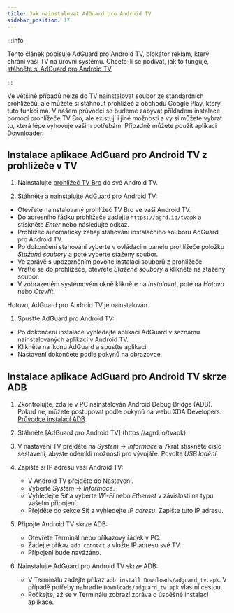 ```yaml
---
title: Jak nainstalovat AdGuard pro Android TV
sidebar_position: 17
---
```


:::info

Tento článek popisuje AdGuard pro Android TV, blokátor reklam, který chrání vaši TV na úrovni systému. Chcete-li se podívat, jak to funguje, [stáhněte si AdGuard pro Android TV](https://agrd.io/tvapk)

:::

Ve většině případů nelze do TV nainstalovat soubor ze standardních prohlížečů, ale můžete si stáhnout prohlížeč z obchodu Google Play, který tuto funkci má. V našem průvodci se budeme zabývat příkladem instalace pomocí prohlížeče TV Bro, ale existují i jiné možnosti a vy si můžete vybrat tu, která lépe vyhovuje vašim potřebám. Případně můžete použít aplikaci [Downloader](https://play.google.com/store/apps/details?id=com.esaba.downloader).

## Instalace aplikace AdGuard pro Android TV z prohlížeče v TV

1. Nainstalujte [prohlížeč TV Bro](https://play.google.com/store/apps/details?id=com.phlox.tvwebbrowser) do své Android TV.

2. Stáhněte a nainstalujte AdGuard pro Android TV:

- Otevřete nainstalovaný prohlížeč TV Bro ve vaší Android TV.
- Do adresního řádku prohlížeče zadejte `https://agrd.io/tvapk` a stiskněte _Enter_ nebo následujte odkaz.
- Prohlížeč automaticky zahájí stahování instalačního souboru AdGuard pro Android TV.
- Po dokončení stahování vyberte v ovládacím panelu prohlížeče položku _Stažené soubory_ a poté vyberte stažený soubor.
- Ve zprávě s upozorněním povolte instalaci souborů z prohlížeče.
- Vraťte se do prohlížeče, otevřete _Stažené soubory_ a klikněte na stažený soubor.
- V zobrazeném systémovém okně klikněte na _Instalovat_, poté na _Hotovo_ nebo _Otevřít_.

Hotovo, AdGuard pro Android TV je nainstalován.

1. Spusťte AdGuard pro Android TV:

- Po dokončení instalace vyhledejte aplikaci AdGuard v seznamu nainstalovaných aplikací v Android TV.
- Klikněte na ikonu AdGuard a spusťte aplikaci.
- Nastavení dokončete podle pokynů na obrazovce.

## Instalace aplikace AdGuard pro Android TV skrze ADB

1. Zkontrolujte, zda je v PC nainstalován Android Debug Bridge (ADB). Pokud ne, můžete postupovat podle pokynů na webu XDA Developers: [Průvodce instalací ADB](https://www.xda-developers.com/install-adb-windows-macos-linux).

2. Stáhněte [AdGuard pro Android TV] (https\://agrd.io/tvapk).

3. V nastavení TV přejděte na _System_ → _Informace_ a 7krát stiskněte číslo sestavení, abyste odemkli možnosti pro vývojáře. Povolte _USB ladění_.

4. Zapište si IP adresu vaší Android TV:

   - V Android TV přejděte do Nastavení.
   - Vyberte _System_ → _Informace_.
   - Vyhledejte _Síť_ a vyberte _Wi-Fi_ nebo _Ethernet_ v závislosti na typu vašeho připojení.
   - Přejděte do sekce Síť a vyhledejte _IP adresu_. Zapište tuto IP adresu.

5. Připojte Android TV skrze ADB:

   - Otevřete Terminál nebo příkazový řádek v PC.
   - Zadejte příkaz `adb connect` a vložte IP adresu své TV.
   - Připojení bude navázáno.

6. Nainstalujte AdGuard pro Android TV skrze ADB:

   - V Terminálu zadejte příkaz `adb install Downloads/adguard_tv.apk`. V případě potřeby nahraďte `Downloads/adguard_tv.apk` vlastní cestou.
   - Počkejte, až se v Terminálu zobrazí zpráva o úspěšné instalaci aplikace.
